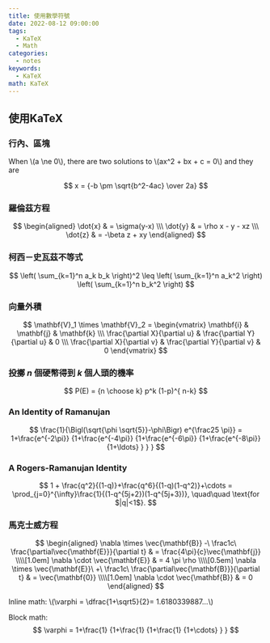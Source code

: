 ```yaml
---
title: 使用數學符號
date: 2022-08-12 09:00:00
tags:
  - KaTeX
  - Math
categories:
  - notes
keywords:
  - KaTeX
math: KaTeX
---
```


## 使用KaTeX

### 行內、區塊

When \\(a \ne 0\\), there are two solutions to \\(ax^2 + bx + c = 0\\) and they are

<!--more-->

$$
x = {-b \pm \sqrt{b^2-4ac} \over 2a}
$$

### 羅倫茲方程

$$
\begin{aligned}
\dot{x} & = \sigma(y-x) \\\
\dot{y} & = \rho x - y - xz \\\
\dot{z} & = -\beta z + xy
\end{aligned}
$$

### 柯西－史瓦茲不等式

$$
\left( \sum_{k=1}^n a_k b_k \right)^2 \leq \left( \sum_{k=1}^n a_k^2 \right) \left( \sum_{k=1}^n b_k^2 \right)
$$

### 向量外積

$$
\mathbf{V}_1 \times \mathbf{V}_2 =  \begin{vmatrix}
\mathbf{i} & \mathbf{j} & \mathbf{k} \\\
\frac{\partial X}{\partial u} &  \frac{\partial Y}{\partial u} & 0 \\\
\frac{\partial X}{\partial v} &  \frac{\partial Y}{\partial v} & 0
\end{vmatrix}
$$

### 投擲 *n* 個硬幣得到 *k* 個人頭的機率

$$
P(E) = {n \choose k} p^k (1-p)^{ n-k}
$$

### An Identity of Ramanujan

$$
\frac{1}{\Bigl(\sqrt{\phi \sqrt{5}}-\phi\Bigr) e^{\frac25 \pi}} =
1+\frac{e^{-2\pi}} {1+\frac{e^{-4\pi}} {1+\frac{e^{-6\pi}}
{1+\frac{e^{-8\pi}} {1+\ldots} } } }
$$

### A Rogers-Ramanujan Identity

$$
1 +  \frac{q^2}{(1-q)}+\frac{q^6}{(1-q)(1-q^2)}+\cdots =
\prod_{j=0}^{\infty}\frac{1}{(1-q^{5j+2})(1-q^{5j+3})},
\quad\quad \text{for $|q|<1$}.
$$

### 馬克士威方程

$$
\begin{aligned}
\nabla \times \vec{\mathbf{B}} -\ \frac1c\ \frac{\partial\vec{\mathbf{E}}}{\partial t} & = \frac{4\pi}{c}\vec{\mathbf{j}} \\\\[1.0em]
\nabla \cdot \vec{\mathbf{E}} & = 4 \pi \rho \\\\[0.5em]
\nabla \times \vec{\mathbf{E}}\ +\ \frac1c\ \frac{\partial\vec{\mathbf{B}}}{\partial t} & = \vec{\mathbf{0}} \\\\[1.0em]
\nabla \cdot \vec{\mathbf{B}} & = 0 \end{aligned}
$$

Inline math: \\(\varphi = \dfrac{1+\sqrt5}{2}= 1.6180339887…\\)

Block math:
$$
 \varphi = 1+\frac{1} {1+\frac{1} {1+\frac{1} {1+\cdots} } }
$$
